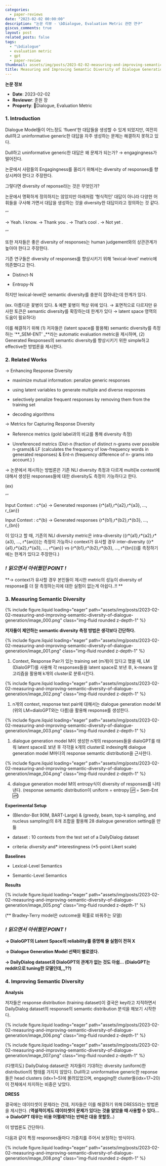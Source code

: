 ```yaml
---
categories:
  - paper-reviews
date: "2023-02-02 00:00:00"
description: "논문 리뷰 - \bDialogue, Evaluation Metric 관련 연구"
giscus_comments: true
layout: post
related_posts: false
tags:
  - "\bdialogue"
  - evaluation metric
  - gpt
  - paper-review
thumbnail: assets/img/posts/2023-02-02-measuring-and-improving-semantic-diversity-of-dialogue-generation/thumbnail.jpg
title: Measuring and Improving Semantic Diversity of Dialogue Generation
---
```


**논문 정보**

- **Date**: 2023-02-02
- **Reviewer**: 준원 장
- **Property**: Dialogue, Evaluation Metric

### 1. Introduction

Dialogue Model들이 어느정도 ‘fluent’한 대답들을 생성할 수 있게 되었지만, 여전히 dull하고 uninformative generic한 대답을 자주 생성하는 문제는 해결하지 못하고 있다.

Dull하고 uninformative generic한 대답은 왜 문제가 되는가? → engagingness가 떨어진다.

논문에서 사람들의 Engagingness를 올리기 위해서는 diversity of responses를 향상시켜야 한다고 주장한다.

그렇다면 diversity of reponse라는 것은 무엇인가?

논문에서 명확하게 정의하지는 않았지만 아래처럼 ‘형식적인’ 대답이 아니라 다양한 어휘들을 구사해 가면서 대답을 생성하는 것을 diversity한 대답이라고 정의하는 것 같다.

‘’’

→ Yeah. I know.
→ Thank you .
→ That’s cool .
→ Not yet .

‘’’

또한 저자들은 좋은 diversity of responses는 human judgement와의 상관관계가 높아야 한다고 주장한다.

기존 연구들은 diversity of responses를 향상시키기 위해 ‘lexical-level’ metric에 의존했다고 한다.

- Distinct-N

- Entropy-N

하지만 lexical-level은 semantic diversity를 충분히 잡아내는데 한계가 있다.

(ex. 아름다운 꽃병이 있다. & 예쁜 꽃병이 책상 위에 있다. → 표면적으로 다르지만 유사한 토큰은 semantic diversity를 확장하는데 한계가 있다 → latent space 영역의 도움이 필요하다)

이를 해결하기 위해 (1) 저자들은 (latent space를 활용해) semantic diversity를 측정하는 ‘**_SEM-ENT’ _**라는 automatic evaluation metric을 제시하며, (2) Generated Responses의 semantic diversity를 향상시키기 위한 simple하고 effective한 방법론을 제시한다.

### 2. Related Works

→ Enhancing Response Diversity

- maximize mutual information: penalize generic responses

- using latent variables to generate multiple and diverse responses

- selectively penalize frequent responses by removing them from the training set

- decoding algorithms

→ Metrics for Capturing Response Diversity

- Reference metrics (gold label과의 비교를 통해 diversity 측정)

- Unreferenced metrics (Dist-n (fraction of distinct n-grams over possible n-grams)& LF (calculates the frequency of low-frequency words in generated responses) & Ent-n (frequency difference of n- grams into account.) )

→ 논문에서 제시하는 방법론은 기존 NLI diversity 측정과 다르게 multi[le context에 대해서 생성된 responses들에 대한 diversity도 측정이 가능하다고 한다.

(ex)

‘’’

Input Context : c*{a} → Generated responses {r*{a1},r*{a2},r*{a3}, …, r\_{an}}

Input Context : c*{b} → Generated responses {r*{b1},r*{b2},r*{b3}, …, r\_{bn}}

이 있다고 할 때, 기존의 NLI diversity metric은 intra-diversity ({r*{a1},r*{a2},r*{a3}, …, r*{an}})는 측정이 가능하나 context가 유사할 경우 inter-diversity ({r*{a1},r*{a2},r*{a3}, …, r*{an}} vs {r*{b1},r*{b2},r*{b3}, …, r*{bn}})를 측정하기에는 한계가 있다고 주장한다.)

### _! 읽으면서 아쉬웠던 POINT !_

**→ context가 유사할 경우 본인들이 제시한 metric의 성능이 diversity of response를 더 잘 측정하는지에 대한 실험이 없는게 아쉽다..!! **

### 3. Measuring Semantic Diversity

{% include figure.liquid loading="eager" path="assets/img/posts/2023-02-02-measuring-and-improving-semantic-diversity-of-dialogue-generation/image_000.png" class="img-fluid rounded z-depth-1" %}

**저자들이 제안하는 semantic diversity 측정 방법은 생각보다 간단하다.**

{% include figure.liquid loading="eager" path="assets/img/posts/2023-02-02-measuring-and-improving-semantic-diversity-of-dialogue-generation/image_001.png" class="img-fluid rounded z-depth-1" %}

1. Context, Response Pair가 있는 training set (m개)이 있다고 했을 때, LM (DialoGPT)를 사용해 각 responses들을 latent space로 보낸 후, k-means 알고리즘을 활용해 k개의 cluster로 분류시킨다.

{% include figure.liquid loading="eager" path="assets/img/posts/2023-02-02-measuring-and-improving-semantic-diversity-of-dialogue-generation/image_002.png" class="img-fluid rounded z-depth-1" %}

1. n개의 context, response test pair에 대해서는 dialogue generation model M (위의 LM=dialoGPT와는 다름)을 활용해 response를 생성한다.

{% include figure.liquid loading="eager" path="assets/img/posts/2023-02-02-measuring-and-improving-semantic-diversity-of-dialogue-generation/image_003.png" class="img-fluid rounded z-depth-1" %}

1. dialogue generation model M이 생성한 n개의 responses들을 dialoGPT를 태워 latent space로 보낸 후 각각을 k개의 cluster로 indexing해 dialogue generation model M마다의 response semantic distribution을 근사한다.

{% include figure.liquid loading="eager" path="assets/img/posts/2023-02-02-measuring-and-improving-semantic-diversity-of-dialogue-generation/image_004.png" class="img-fluid rounded z-depth-1" %}

4. dialogue generation model M의 entropy식이 diversity of responses를 나타낸다. (response semantic distribution이 uniform = entropy 🆙 = Sem-Ent 🆙)

**Experimental Setup**

- (Blendor-Bot 90M, BART-Large) & (greedy, beam, top-k sampling, and nucleus sampling)의 8개 조합을 활용해 28 dialogue generation setting을 만듦

- dataset : 10 contexts from the test set of a DailyDialog dataset

- criteria: _diversity_ and* interestingness (*5-point Likert scale)

**Baselines**

- Lexical-Level Semantics

- Semantic-Level Semantics

**Results**

{% include figure.liquid loading="eager" path="assets/img/posts/2023-02-02-measuring-and-improving-semantic-diversity-of-dialogue-generation/image_005.png" class="img-fluid rounded z-depth-1" %}

(\*\* Bradley-Terry model은 outcome을 확률로 바꿔주는 모델)

### _! 읽으면서 아쉬웠던 POINT !_

**→ DialoGPT의 Latent Space의 reliability를 증명해 줄 실험이 전혀 X**

**→ Dialogue Generation Model 선택이 별로였다.**

**→ DailyDialog dataset과 DialoGPT의 관계가 없는 것도 아쉽… (DialoGPT는 reddit으로 tuning한 모델인데,,,??)**

### 4. **Improving Semantic Diversity**

**Analysis**

저자들은 response distribution (training dataset)이 결국은 key라고 지적하면서 DailyDialog dataset의 response의 semantic distribution 분석을 해보기 시작한다.

{% include figure.liquid loading="eager" path="assets/img/posts/2023-02-02-measuring-and-improving-semantic-diversity-of-dialogue-generation/image_006.png" class="img-fluid rounded z-depth-1" %}

{% include figure.liquid loading="eager" path="assets/img/posts/2023-02-02-measuring-and-improving-semantic-diversity-of-dialogue-generation/image_007.png" class="img-fluid rounded z-depth-1" %}

(다행히도) DailyDialog dataset은 저자들이 기대하는 diversity (uniform)한 distribution의 형태를 가지지 않았다. Dull하고 uninformative generic한 reponse들은 head clusters (idx=1~5)에 몰려있었으며, engaging한 cluster들(idx=17~20)이 전체에서 차지하는 비중은 낮았다.

**DRESS**

결국에는 데이터셋이 문제라는 건데, 저자들은 이를 해결하기 위해 DRESS라는 방법론을 제시한다. (**역설적이게도 데이터셋이 문제가 있다는 것을 알았을 때 사용할 수 있다… → DialoGPT 태우는 비용 어쩔래?라는 반박은 대응 못할듯..**)

이 방법론도 간단하다.

다음과 같이 특정 responses들마다 가중치를 주어서 보정하는 방식이다.

{% include figure.liquid loading="eager" path="assets/img/posts/2023-02-02-measuring-and-improving-semantic-diversity-of-dialogue-generation/image_008.png" class="img-fluid rounded z-depth-1" %}
